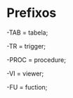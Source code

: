 # Prefixos
  -TAB = tabela;
  
  -TR = trigger;
  
  -PROC = procedure;
  
  -VI = viewer;
  
  -FU = fuction;
